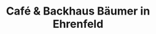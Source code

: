 ---
title: "Café & Backhaus Bäumer in Ehrenfeld"
url: /bochum/cafe-und-backhaus-baeumer-in-ehrenfeld/
shop: Bäckerei
---